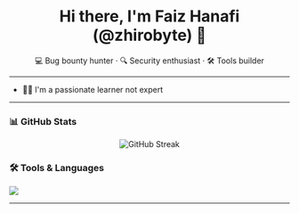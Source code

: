 <h1 align="center">Hi there, I'm Faiz Hanafi (@zhirobyte) 👋</h1>
<p align="center">💻 Bug bounty hunter · 🔍 Security enthusiast · 🛠️ Tools builder</p>

---

- 👨‍💻 I'm a passionate learner not expert
  
---
### 📊 GitHub Stats

<p align="center">
  <img src="http://github-readme-streak-stats.herokuapp.com?user=zhirobyte&theme=dark&background=0D1117&text_color=C9D1D9" alt="GitHub Streak" />
</p>


### 🛠️ Tools & Languages

<p align="left">
  <img src="https://skillicons.dev/icons?i=python,linux,laravel,github,vscode,windows" />
</p>

---

<!--
zhirobyte/zhirobyte is a ✨ special ✨ repository because its `README.md` (this file) appears on your GitHub profile.
-->
